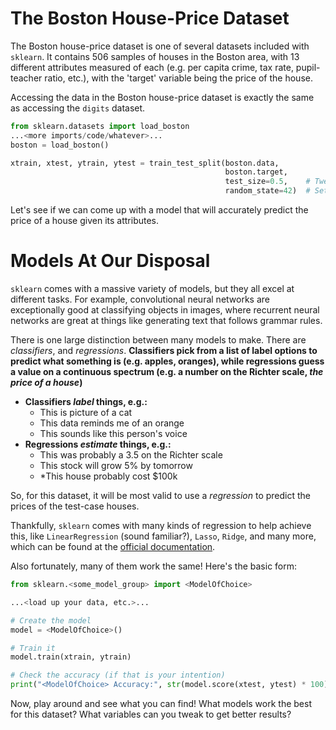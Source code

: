 # The Boston House-Price Dataset
The Boston house-price dataset is one of several datasets included with `sklearn`. It contains 506 samples of houses in the Boston area, with 13 different attributes measured of each (e.g. per capita crime, tax rate, pupil-teacher ratio, etc.), with the 'target' variable being the price of the house.

Accessing the data in the Boston house-price dataset is exactly the same as accessing the `digits` dataset.

```python
from sklearn.datasets import load_boston
...<more imports/code/whatever>...
boston = load_boston()

xtrain, xtest, ytrain, ytest = train_test_split(boston.data,
                                                boston.target,
                                                test_size=0.5,    # Tweak to your liking
                                                random_state=42)  # Set random seed
```

Let's see if we can come up with a model that will accurately predict the price of a house given its attributes.

# Models At Our Disposal
`sklearn` comes with a massive variety of models, but they all excel at different tasks. For example, convolutional neural networks are exceptionally good at classifying objects in images, where recurrent neural networks are great at things like generating text that follows grammar rules.

There is one large distinction between many models to make. There are *classifiers*, and *regressions*. __Classifiers pick from a list of label options to predict what something is (e.g. apples, oranges), while regressions guess a value on a continuous spectrum (e.g. a number on the Richter scale, *the price of a house*)__

 - __Classifiers *label* things, e.g.:__
    - This is picture of a cat
    - This data reminds me of an orange
    - This sounds like this person's voice
 - __Regressions *estimate* things, e.g.:__
    - This was probably a 3.5 on the Richter scale
    - This stock will grow 5% by tomorrow
    - *This house probably cost $100k

So, for this dataset, it will be most valid to use a *regression* to predict the prices of the test-case houses.

Thankfully, `sklearn` comes with many kinds of regression to help achieve this, like `LinearRegression` (sound familiar?), `Lasso`, `Ridge`, and many more, which can be found at the [official documentation](https://scikit-learn.org/stable/supervised_learning.html).

Also fortunately, many of them work the same! Here's the basic form:
```python
from sklearn.<some_model_group> import <ModelOfChoice>

...<load up your data, etc.>...

# Create the model
model = <ModelOfChoice>()

# Train it
model.train(xtrain, ytrain)

# Check the accuracy (if that is your intention)
print("<ModelOfChoice> Accuracy:", str(model.score(xtest, ytest) * 100) + "%")
```

Now, play around and see what you can find! What models work the best for this dataset? What variables can you tweak to get better results?

